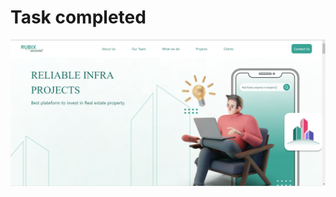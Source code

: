 <p align="center">
    <h1 color="#3AA395">Task completed</h1>
    <a href="https://outshade-task-38fg.vercel.app/"><img src='./src/assets/images/Main.png' width="1000" title="Click to visit Site"></a>
</p>